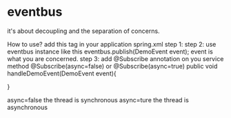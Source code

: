 # eventbus
it's about decoupling and the separation of concerns.

How to use?
add this tag in your application spring.xml
step 1:
<bean id="eventBus" class="com.qc.eventbus.spring.SpringEventBus" autowire="byName" init-method="init" destroy-method="destroy"/>
step 2:
use eventbus instance like this
eventbus.publish(DemoEvent event);
event is what you are concerned.
step 3:
add @Subscribe annotation on you service method
@Subscribe(async=false) or @Subscribe(async=true)
public void handleDemoEvent(DemoEvent event){
  
}

async=false the thread is synchronous 
async=ture  the thread is asynchronous
